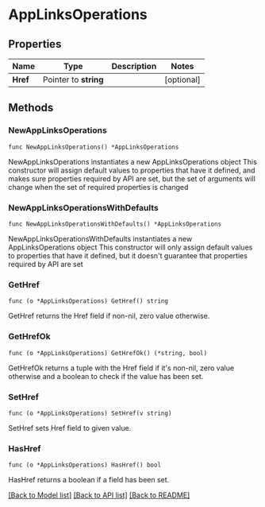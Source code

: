 # AppLinksOperations

## Properties

Name | Type | Description | Notes
------------ | ------------- | ------------- | -------------
**Href** | Pointer to **string** |  | [optional] 

## Methods

### NewAppLinksOperations

`func NewAppLinksOperations() *AppLinksOperations`

NewAppLinksOperations instantiates a new AppLinksOperations object
This constructor will assign default values to properties that have it defined,
and makes sure properties required by API are set, but the set of arguments
will change when the set of required properties is changed

### NewAppLinksOperationsWithDefaults

`func NewAppLinksOperationsWithDefaults() *AppLinksOperations`

NewAppLinksOperationsWithDefaults instantiates a new AppLinksOperations object
This constructor will only assign default values to properties that have it defined,
but it doesn't guarantee that properties required by API are set

### GetHref

`func (o *AppLinksOperations) GetHref() string`

GetHref returns the Href field if non-nil, zero value otherwise.

### GetHrefOk

`func (o *AppLinksOperations) GetHrefOk() (*string, bool)`

GetHrefOk returns a tuple with the Href field if it's non-nil, zero value otherwise
and a boolean to check if the value has been set.

### SetHref

`func (o *AppLinksOperations) SetHref(v string)`

SetHref sets Href field to given value.

### HasHref

`func (o *AppLinksOperations) HasHref() bool`

HasHref returns a boolean if a field has been set.


[[Back to Model list]](../README.md#documentation-for-models) [[Back to API list]](../README.md#documentation-for-api-endpoints) [[Back to README]](../README.md)


